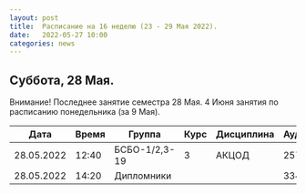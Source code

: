 ```yaml
---
layout: post
title:  Расписание на 16 неделю (23 - 29 Мая 2022).
date:   2022-05-27 10:00
categories: news
---
```



## Суббота, 28 Мая.
Внимание! Последнее занятие семестра 28 Мая. 4 Июня занятия по расписанию понедельника (за 9 Мая).

| Дата          | Время   | Группа               | Курс | Дисциплина  | Аудитория | Материалы |
| ------------- | ------- | -------------------- | ---- | ----------- | --------- | --------- |
|28.05.2022     |12:40    |БСБО-1/2,3-19         |3     |АКЦОД        | 257       | [-1-](https://colab.research.google.com/drive/1p7el0cy6VuhDvgxYf00uhJWoZ92F23YP?usp=sharing), [-2-](https://colab.research.google.com/drive/1LVlkqsuamd0rMDr-qYDYeiWOKTtxTuzZ?usp=sharing)          |
|28.05.2022     |14:20    |Дипломники            |      |             | 334?      |           |



